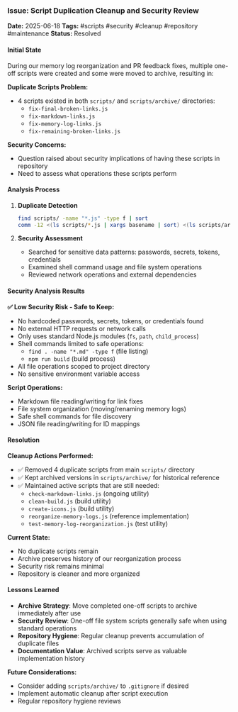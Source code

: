 ### Issue: Script Duplication Cleanup and Security Review
**Date:** 2025-06-18
**Tags:** #scripts #security #cleanup #repository #maintenance
**Status:** Resolved

#### Initial State
During our memory log reorganization and PR feedback fixes, multiple one-off scripts were created and some were moved to archive, resulting in:

**Duplicate Scripts Problem:**
- 4 scripts existed in both `scripts/` and `scripts/archive/` directories:
  - `fix-final-broken-links.js`
  - `fix-markdown-links.js`
  - `fix-memory-log-links.js`
  - `fix-remaining-broken-links.js`

**Security Concerns:**
- Question raised about security implications of having these scripts in repository
- Need to assess what operations these scripts perform

#### Analysis Process
1. **Duplicate Detection**
   ```bash
   find scripts/ -name "*.js" -type f | sort
   comm -12 <(ls scripts/*.js | xargs basename | sort) <(ls scripts/archive/*.js | xargs basename | sort)
   ```

2. **Security Assessment**
   - Searched for sensitive data patterns: passwords, secrets, tokens, credentials
   - Examined shell command usage and file system operations
   - Reviewed network operations and external dependencies

#### Security Analysis Results
**✅ Low Security Risk - Safe to Keep:**
- No hardcoded passwords, secrets, tokens, or credentials found
- No external HTTP requests or network calls
- Only uses standard Node.js modules (`fs`, `path`, `child_process`)
- Shell commands limited to safe operations:
  - `find . -name "*.md" -type f` (file listing)
  - `npm run build` (build process)
- All file operations scoped to project directory
- No sensitive environment variable access

**Script Operations:**
- Markdown file reading/writing for link fixes
- File system organization (moving/renaming memory logs)
- Safe shell commands for file discovery
- JSON file reading/writing for ID mappings

#### Resolution
**Cleanup Actions Performed:**
- ✅ Removed 4 duplicate scripts from main `scripts/` directory
- ✅ Kept archived versions in `scripts/archive/` for historical reference
- ✅ Maintained active scripts that are still needed:
  - `check-markdown-links.js` (ongoing utility)
  - `clean-build.js` (build utility)
  - `create-icons.js` (build utility)
  - `reorganize-memory-logs.js` (reference implementation)
  - `test-memory-log-reorganization.js` (test utility)

**Current State:**
- No duplicate scripts remain
- Archive preserves history of our reorganization process
- Security risk remains minimal
- Repository is cleaner and more organized

#### Lessons Learned
- **Archive Strategy**: Move completed one-off scripts to archive immediately after use
- **Security Review**: One-off file system scripts generally safe when using standard operations
- **Repository Hygiene**: Regular cleanup prevents accumulation of duplicate files
- **Documentation Value**: Archived scripts serve as valuable implementation history

**Future Considerations:**
- Consider adding `scripts/archive/` to `.gitignore` if desired
- Implement automatic cleanup after script execution
- Regular repository hygiene reviews
